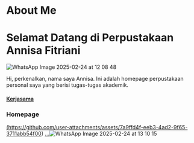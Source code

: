 # About Me
# Selamat Datang di Perpustakaan Annisa Fitriani
![WhatsApp Image 2025-02-24 at 12 08 48](https://github.com/user-attachments/assets/0b384921-3216-40c7-8c89-fefb10ebaf38)

<body>
Hi, perkenalkan, nama saya Annisa. Ini adalah homepage perpustakaan personal saya yang berisi tugas-tugas akademik.
<h4><a href="http://pustaka.unp.ac.id/">Kerjasama</a>
<h3>Homepage</h3>

  <a href="#target">(https://github.com/user-attachments/assets/7a9ffd4f-eeb3-4ad2-9f65-3711abb54f00)
</a> <a href="(https://github.com/user-attachments/assets/7a9ffd4f-eeb3-4ad2-9f65-3711abb54f00)" >...</a>![WhatsApp Image 2025-02-24 at 13 10 15](https://github.com/user-attachments/assets/7a9ffd4f-eeb3-4ad2-9f65-3711abb54f00)
